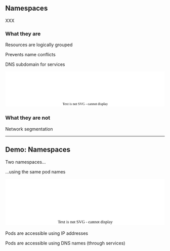 ## Namespaces

XXX

### What they are

Resources are logically grouped

Prevents name conflicts

DNS subdomain for services

![](120_kubernetes/namespaces/namespaces.drawio.svg) <!-- .element: style="width: 50%;" -->

### What they are not

Network segmentation

---

## Demo: Namespaces

Two namespaces...

...using the same pod names

![](120_kubernetes/namespaces/demo.drawio.svg) <!-- .element: style="width: 60%;" -->

Pods are accessible using IP addresses

Pods are accessible using DNS names (through services)